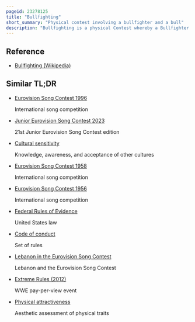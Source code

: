```yaml
---
pageid: 23278125
title: "Bullfighting"
short_summary: "Physical contest involving a bullfighter and a bull"
description: "Bullfighting is a physical Contest whereby a Bullfighter tries to subdue immobilized or kill a Bull usually according to a Set of Rules Guidelines or cultural Expectations."
---
```


## Reference

- [Bullfighting (Wikipedia)](https://en.wikipedia.org/?curid=23278125)

## Similar TL;DR

- [Eurovision Song Contest 1996](/tldr/en/eurovision-song-contest-1996)

  International song competition

- [Junior Eurovision Song Contest 2023](/tldr/en/junior-eurovision-song-contest-2023)

  21st Junior Eurovision Song Contest edition

- [Cultural sensitivity](/tldr/en/cultural-sensitivity)

  Knowledge, awareness, and acceptance of other cultures

- [Eurovision Song Contest 1958](/tldr/en/eurovision-song-contest-1958)

  International song competition

- [Eurovision Song Contest 1956](/tldr/en/eurovision-song-contest-1956)

  International song competition

- [Federal Rules of Evidence](/tldr/en/federal-rules-of-evidence)

  United States law

- [Code of conduct](/tldr/en/code-of-conduct)

  Set of rules

- [Lebanon in the Eurovision Song Contest](/tldr/en/lebanon-in-the-eurovision-song-contest)

  Lebanon and the Eurovision Song Contest

- [Extreme Rules (2012)](/tldr/en/extreme-rules-2012)

  WWE pay-per-view event

- [Physical attractiveness](/tldr/en/physical-attractiveness)

  Aesthetic assessment of physical traits
